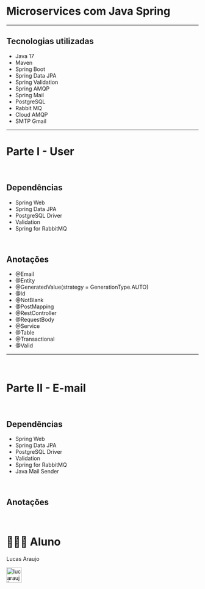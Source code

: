 # Microservices com Java Spring

<hr>

## Tecnologias utilizadas

- Java 17
- Maven
- Spring Boot
- Spring Data JPA
- Spring Validation
- Spring AMQP
- Spring Mail
- PostgreSQL
- Rabbit MQ
- Cloud AMQP
- SMTP Gmail

<hr>

# Parte I - User

<br>

## Dependências

- Spring Web
- Spring Data JPA
- PostgreSQL Driver
- Validation
- Spring for RabbitMQ

<br>

## Anotações

- @Email
- @Entity
- @GeneratedValue(strategy = GenerationType.AUTO)
- @Id
- @NotBlank
- @PostMapping
- @RestController
- @RequestBody
- @Service
- @Table
- @Transactional
- @Valid





<hr>
<br>

# Parte II - E-mail

<br>

## Dependências

- Spring Web
- Spring Data JPA
- PostgreSQL Driver
- Validation
- Spring for RabbitMQ
- Java Mail Sender

<br>

## Anotações





























<br>

# 👨🏼‍🎓 Aluno

Lucas Araujo

<a href="https://www.linkedin.com/in/lucarauj"><img alt="lucarauj | LinkdeIN" width="40px" src="https://user-images.githubusercontent.com/43545812/144035037-0f415fc7-9f96-4517-a370-ccc6e78a714b.png" /></a>